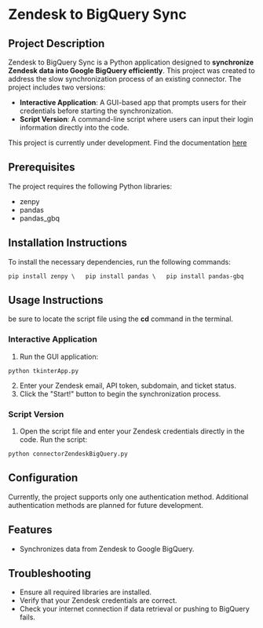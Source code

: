 # Zendesk to BigQuery Sync
## Project Description
Zendesk to BigQuery Sync is a Python application designed to **synchronize Zendesk data into Google BigQuery efficiently**. This project was created to address the slow synchronization process of an existing connector. The project includes two versions:

- **Interactive Application**: A GUI-based app that prompts users for their credentials before starting the synchronization.
- **Script Version**: A command-line script where users can input their login information directly into the code. <br>

This project is currently under development. Find the documentation [here](https://github.com/RobinNoiret/Connector_ZendeskBigQuery/blob/986e59d9083749909d9630985a24e82ca984eaa9/Documentation/Doc_PyConnector.md)

## Prerequisites
The project requires the following Python libraries:

- zenpy
- pandas
- pandas_gbq

## Installation Instructions
To install the necessary dependencies, run the following commands:

` pip install zenpy \  
pip install pandas \  
pip install pandas-gbq `

## Usage Instructions
be sure to locate the script file using the **cd** command in the terminal.

### Interactive Application
1. Run the GUI application:

` python tkinterApp.py `

2. Enter your Zendesk email, API token, subdomain, and ticket status.
3. Click the "Start!" button to begin the synchronization process.

### Script Version
1. Open the script file and enter your Zendesk credentials directly in the code.
Run the script:

` python connectorZendeskBigQuery.py `

## Configuration
Currently, the project supports only one authentication method. Additional authentication methods are planned for future development.

## Features
- Synchronizes data from Zendesk to Google BigQuery.

## Troubleshooting
- Ensure all required libraries are installed.
- Verify that your Zendesk credentials are correct.
- Check your internet connection if data retrieval or pushing to BigQuery fails.
